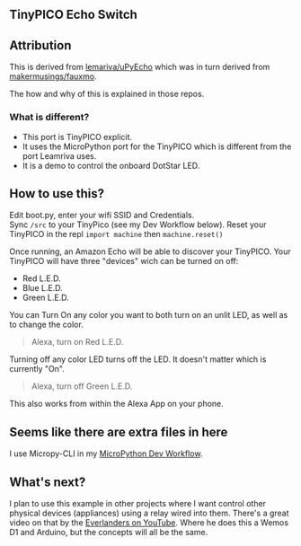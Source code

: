 ## TinyPICO Echo Switch

## Attribution
This is derived from [lemariva/uPyEcho](https://github.com/lemariva/uPyEcho)
which was in turn derived from [makermusings/fauxmo](https://github.com/makermusings/fauxmo).

The how and why of this is explained in those repos.

### What is different?

* This port is TinyPICO explicit.
* It uses the MicroPython port for the TinyPICO which is different from the
    port Leamriva uses.
* It is a demo to control the onboard DotStar LED.

## How to use this?

Edit boot.py, enter your wifi SSID and Credentials.  
Sync `/src` to your TinyPico (see my Dev Workflow below).
Reset your TinyPICO in the repl `import machine` then `machine.reset()`

Once running, an Amazon Echo will be able to discover your TinyPICO. 
Your TinyPICO will have three "devices" wich can be turned on off:

* Red L.E.D.
* Blue L.E.D.
* Green L.E.D.

You can Turn On any color you want to both turn on
an unlit LED, as well as to change the color.

> Alexa, turn on Red L.E.D.

Turning off any color LED turns off the LED. It 
doesn't matter which is currently "On".

> Alexa, turn off Green L.E.D.

This also works from within the Alexa App on your phone.

## Seems like there are extra files in here
I use Micropy-CLI in my [MicroPython Dev Workflow](https://phixed.co/blog/micropython-workflow/).

## What's next?
I plan to use this example in other projects where I want control
other physical devices (appliances) using a relay wired into them. 
There's a great video on that by the [Everlanders on YouTube](https://www.youtube.com/watch?v=aS3BiYaEfiw).
Where he does this a Wemos D1 and Arduino, but the concepts will all
be the same.

